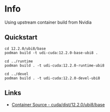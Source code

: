 # Info

Using upstream container build from Nvidia

## Quickstart

```
cd 12.2.0/ubi8/base
podman build -t udi-cuda:12.2.0-base-ubi8 .

cd ../runtime
podman build . -t udi-cuda:12.2.0-runtime-ubi8

cd ../devel
podman build . -t udi-cuda:12.2.0-devel-ubi8
```

## Links

- [Container Source - cuda/dist/12.2.0/ubi8/base](https://gitlab.com/nvidia/container-images/cuda.git)
